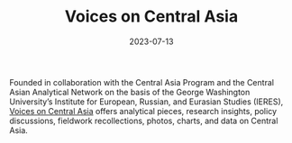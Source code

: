 ﻿---
title: "Voices on Central Asia"
linkTitle: "Voices on Central Asia"
contributor: ["Aizada Arystanbek"]
created: 2022-07-27
countries: ["Kazakhstan", "Uzbekistan"]
category: ["Independent media"]
tags: ["media", "news", "Central Asian media", "policy", "research"]
date_start: []
date_end: []
data_type: ["news", "analytics"] 
language: ["English"]
date: 2023-07-13
description: 
  Voices on Central Asia Offers analytical pieces, research insights, policy discussions, fieldwork recollections, photos, charts, and data on Central Asia.
---

Founded in collaboration with the Central Asia Program and the Central Asian Analytical Network on the basis of the George Washington University’s Institute for European, Russian, and Eurasian Studies (IERES), [Voices on Central Asia](https://voicesoncentralasia.org/) offers analytical pieces, research insights, policy discussions, fieldwork recollections, photos, charts, and data on Central Asia. 
